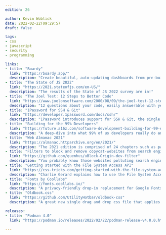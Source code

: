 ```yaml
---
edition: 26

author: Kevin Woblick
date: 2022-02-22T09:29:57
draft: false

tags:
- css
- javascript
- security
- programming

links:
- title: "Boardy"
  link: "https://boardy.app/"
  description: "Create beautiful, auto-updating dashboards from pre‑built modules."
- title: "The State of JS 2022"
  link: "https://2021.stateofjs.com/en-US/"
  description: "The results of the State of JS 2022 survey are in!"
- title: "The Joel Test: 12 Steps to Better Code"
  link: "https://www.joelonsoftware.com/2000/08/09/the-joel-test-12-steps-to-better-code/"
  description: "12 questions about your code, easily answerable with yes or no, which indicate good software quality."
- title: "1Password for SSH & Git"
  link: "https://developer.1password.com/docs/ssh/"
  description: "1Password introduces support for SSH & Git, the single source of truth for all your SSH keys."
- title: "Building for the 99% Developers"
  link: "https://future.a16z.com/software-development-building-for-99-developers/"
  description: "A deep-dive into what 99% of us developers really do and how they achieve their goals."
- title: "Web Almanac 2021"
  link: "https://almanac.httparchive.org/en/2021/"
  description: "The 2021 edition is comprised of 24 chapters such as page content, user experience, publishing, and distribution."
- title: "Filters to block and remove copycat-websites from search engines"
  link: "https://github.com/quenhus/uBlock-Origin-dev-filter"
  description: "You probably know those websites polluting search engine results with content copied from Stack Overflow and others. This filter blocks those sites permanently."
- title: "Getting started with the File System Access API"
  link: "https://css-tricks.com/getting-started-with-the-file-system-access-api/"
  description: "Charlie Gerard explains how to use the File System Access API in your next project."
- title: "Fonts by Coollabs"
  link: "https://fonts.coollabs.io/"
  description: "A privacy-friendly drop-in replacement for Google Fonts."
- title: "Oldbook.css"
  link: "https://github.com/UtilityHotbar/oldbook-css"
  description: "A great new single drag and drop css file that applies a clean, old-school parchment style to your sites."

releases:
- title: "Podman 4.0"
  link: "https://podman.io/releases/2022/02/22/podman-release-v4.0.0.html"

---
```

